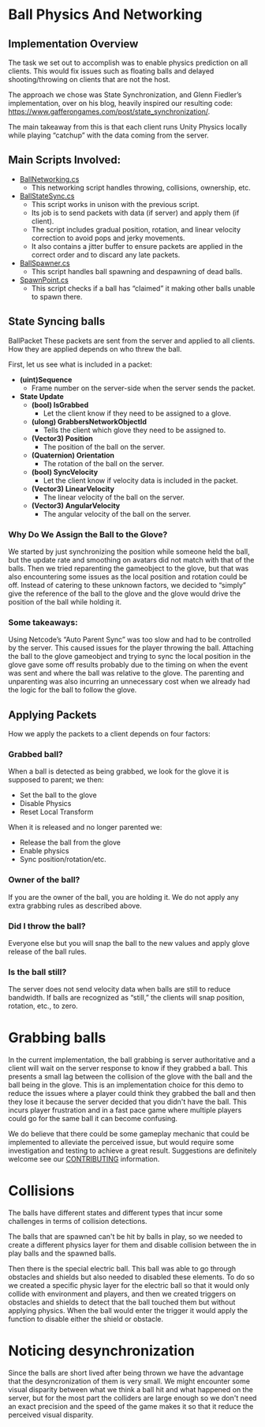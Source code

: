 # Ball Physics And Networking
## Implementation Overview
The task we set out to accomplish was to enable physics prediction on all clients. This would fix issues such as floating balls and delayed shooting/throwing on clients that are not the host.

The approach we chose was State Synchronization, and Glenn Fiedler’s implementation, over on his blog, heavily inspired our resulting code: https://www.gafferongames.com/post/state_synchronization/.

The main takeaway from this is that each client runs Unity Physics locally while playing “catchup” with the data coming from the server.

## Main Scripts Involved:
- [BallNetworking.cs](../Assets/UltimateGloveBall/Scripts/Arena/Balls/BallNetworking.cs)
  - This networking script handles throwing, collisions, ownership, etc.
- [BallStateSync.cs](../Assets/UltimateGloveBall/Scripts/Arena/Balls/BallStateSync.cs)
  - This script works in unison with the previous script. 
  - Its job is to send packets with data (if server) and apply them (if client). 
  - The script includes gradual position, rotation, and linear velocity correction to avoid pops and jerky movements.
  - It also contains a jitter buffer to ensure packets are applied in the correct order and to discard any late packets.
- [BallSpawner.cs](../Assets/UltimateGloveBall/Scripts/Arena/Balls/BallSpawner.cs)
  - This script handles ball spawning and despawning of dead balls.
- [SpawnPoint.cs](../Assets/UltimateGloveBall/Scripts/Arena/Balls/SpawnPoint.cs)
  - This script checks if a ball has “claimed” it making other balls unable to spawn there.

## State Syncing balls
BallPacket
These packets are sent from the server and applied to all clients. How they are applied depends on who threw the ball.

First, let us see what is included in a packet:
- __(uint)Sequence__
  - Frame number on the server-side when the server sends the packet. 
- __State Update__
  - __(bool) IsGrabbed__
    - Let the client know if they need to be assigned to a glove.
  - __(ulong) GrabbersNetworkObjectId__
    - Tells the client which glove they need to be assigned to.
  - __(Vector3) Position__
    - The position of the ball on the server.
  - __(Quaternion) Orientation__
    - The rotation of the ball on the server.
  - __(bool) SyncVelocity__
    - Let the client know if velocity data is included in the packet.
  - __(Vector3) LinearVelocity__
    - The linear velocity of the ball on the server.
  - __(Vector3) AngularVelocity__
    - The angular velocity of the ball on the server.

### Why Do We Assign the Ball to the Glove?
We started by just synchronizing the position while someone held the ball, but the update rate and smoothing on avatars did not match with that of the balls. Then we tried reparenting the gameobject to the glove, but that was also encountering some issues as the local position and rotation could be off.
Instead of catering to these unknown factors, we decided to “simply” give the reference of the ball to the glove and the glove would drive the position of the ball while holding it.
### Some takeaways:
Using Netcode’s “Auto Parent Sync” was too slow and had to be controlled by the server. This caused issues for the player throwing the ball.
Attaching the ball to the glove gameobject and trying to sync the local position in the glove gave some off results probably due to the timing on when the event was sent and where the ball was relative to the glove. The parenting and unparenting was also incurring an unnecessary cost when we already had the logic for the ball to follow the glove.

## Applying Packets
How we apply the packets to a client depends on four factors:

### Grabbed ball?
When a ball is detected as being grabbed, we look for the glove it is supposed to parent; we then:
- Set the ball to the glove
- Disable Physics
- Reset Local Transform

When it is released and no longer parented we:
- Release the ball from the glove
- Enable physics
- Sync position/rotation/etc. 
  
### Owner of the ball?
If you are the owner of the ball, you are holding it. We do not apply any extra grabbing rules as described above.

### Did I throw the ball?
Everyone else but you will snap the ball to the new values and apply glove release of the ball rules.

### Is the ball still?
The server does not send velocity data when balls are still to reduce bandwidth. If balls are recognized as “still,” the clients will snap position, rotation, etc., to zero.

# Grabbing balls
In the current implementation, the ball grabbing is server authoritative and a client will wait on the server response to know if they grabbed a ball. This presents a small lag between the collision of the glove with the ball and the ball being in the glove.
This is an implementation choice for this demo to reduce the issues where a player could think they grabbed the ball and then they lose it because the server decided that you didn't have the ball. This incurs player frustration and in a fast pace game where multiple players could go for the same ball it can become confusing.

We do believe that there could be some gameplay mechanic that could be implemented to alleviate the perceived issue, but would require some investigation and testing to achieve a great result. Suggestions are definitely welcome see our [CONTRIBUTING](../CONTRIBUTING.md) information.
# Collisions
The balls have different states and different types that incur some challenges in terms of collision detections.

The balls that are spawned can't be hit by balls in play, so we needed to create a different physics layer for them and disable collision between the in play balls and the spawned balls.

Then there is the special electric ball. This ball was able to go through obstacles and shields but also needed to disabled these elements. To do so we created a specific physic layer for the electric ball so that it would only collide with environment and players, and then we created triggers on obstacles and shields to detect that the ball touched them but without applying physics. When the ball would enter the trigger it would apply the function to disable either the shield or obstacle.

# Noticing desynchronization
Since the balls are short lived after being thrown we have the advantage that the desyncronization of them is very small. We might encounter some visual disparity between what we think a ball hit and what happened on the server, but for the most part the colliders are large enough so we don't need an exact precision and the speed of the game makes it so that it reduce the perceived visual disparity.
